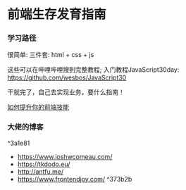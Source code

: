 # 前端生存发育指南

### 学习路径

很简单: 三件套: html + css + js

这些可以在哔哩哔哩搜到完整教程;
入门教程JavaScript30day: <https://github.com/wesbos/JavaScript30>

干就完了，自己去实现业务，要什么指南！

[如何提升你的前端技能](https://www.frontendjoy.com/p/how-to-level-up-your-frontend-skills)

### 大佬的博客
^3a1e81
- https://www.joshwcomeau.com/
- https://tkdodo.eu/
- http://antfu.me/
- https://www.frontendjoy.com/ ^373b2b